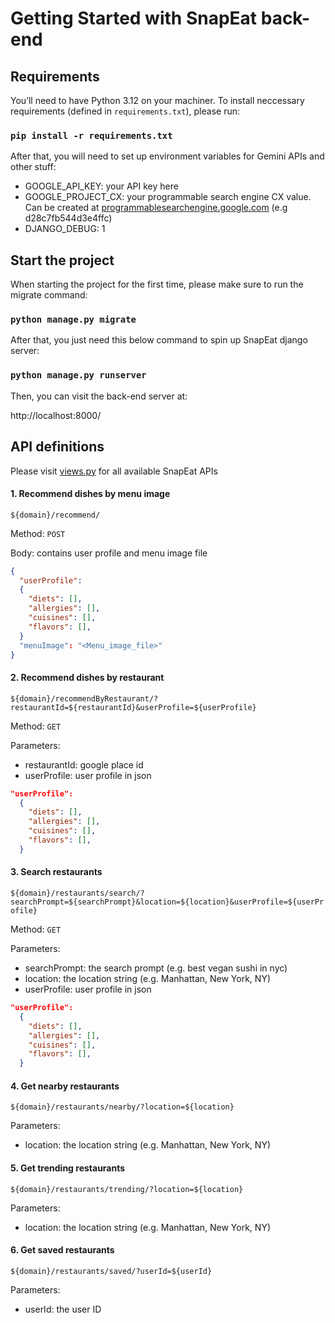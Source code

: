 # Getting Started with SnapEat back-end


## Requirements
You’ll need to have Python 3.12 on your machiner. To install neccessary requirements (defined in `requirements.txt`), please run:

### `pip install -r requirements.txt`

After that, you will need to set up environment variables for Gemini APIs and other stuff:
- GOOGLE_API_KEY: your API key here
- GOOGLE_PROJECT_CX: your programmable search engine CX value. Can be created at [programmablesearchengine.google.com](https://programmablesearchengine.google.com/controlpanel/all) (e.g d28c7fb544d3e4ffc)
- DJANGO_DEBUG: 1

## Start the project

When starting the project for the first time, please make sure to run the migrate command:

### `python manage.py migrate`

After that, you just need this below command to spin up SnapEat django server:

### `python manage.py runserver`

Then, you can visit the back-end server at:

http://localhost:8000/

## API definitions

Please visit [views.py](/src/webapp/googlegemini/snapeat/views.py) for all available SnapEat APIs

#### 1. Recommend dishes by menu image

`${domain}/recommend/`

Method: `POST`

Body: contains user profile and menu image file
```json
{
  "userProfile": 
  {
    "diets": [],
    "allergies": [],
    "cuisines": [],
    "flavors": [],
  }
  "menuImage": "<Menu_image_file>"
}
```

#### 2. Recommend dishes by restaurant

`${domain}/recommendByRestaurant/?restaurantId=${restaurantId}&userProfile=${userProfile}`

Method: `GET`

Parameters:
- restaurantId: google place id
- userProfile: user profile in json

```json
"userProfile": 
  {
    "diets": [],
    "allergies": [],
    "cuisines": [],
    "flavors": [],
  }
```

#### 3. Search restaurants

`${domain}/restaurants/search/?searchPrompt=${searchPrompt}&location=${location}&userProfile=${userProfile}`

Method: `GET`

Parameters:
- searchPrompt: the search prompt (e.g. best vegan sushi in nyc)
- location: the location string (e.g. Manhattan, New York, NY)
- userProfile: user profile in json

```json
"userProfile": 
  {
    "diets": [],
    "allergies": [],
    "cuisines": [],
    "flavors": [],
  }
```

#### 4. Get nearby restaurants

`${domain}/restaurants/nearby/?location=${location}`

Parameters:
- location: the location string (e.g. Manhattan, New York, NY)

#### 5. Get trending restaurants

`${domain}/restaurants/trending/?location=${location}`

Parameters:
- location: the location string (e.g. Manhattan, New York, NY)

#### 6. Get saved restaurants

`${domain}/restaurants/saved/?userId=${userId}`

Parameters:
- userId: the user ID
